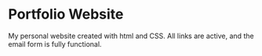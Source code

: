 # Portfolio Website
My personal website created with html and CSS. All links are active, and the email form is fully functional.
